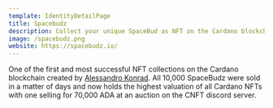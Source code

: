 ```yaml
---
template: IdentityDetailPage
title: Spacebudz
description: Collect your unique SpaceBud as NFT on the Cardano blockchain.
image: /spacebudz.png
website: https://spacebudz.io/
---
```


One of the first and most successful NFT collections on the Cardano blockchain created by [Alessandro Konrad](/en/identities/alessandro-berry.md). All 10,000 SpaceBudz were sold in a matter of days and now holds the highest valuation of all Cardano NFTs with one selling for 70,000 ADA at an auction on the CNFT discord server.

<YoutubeVideo url="https://www.youtube.com/watch?v=aVSkF97oQew" />
